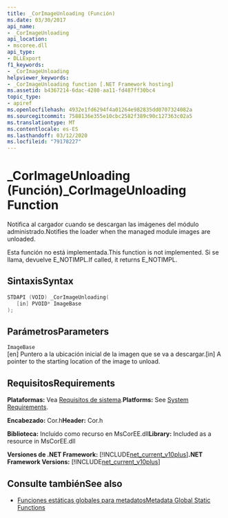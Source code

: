 ```yaml
---
title: _CorImageUnloading (Función)
ms.date: 03/30/2017
api_name:
- _CorImageUnloading
api_location:
- mscoree.dll
api_type:
- DLLExport
f1_keywords:
- _CorImageUnloading
helpviewer_keywords:
- _CorImageUnloading function [.NET Framework hosting]
ms.assetid: b4367214-6dac-4280-aa11-fd487ff30bc4
topic_type:
- apiref
ms.openlocfilehash: 4932e1fd6294f4a01264e982835dd0707324082a
ms.sourcegitcommit: 7588136e355e10cbc2582f389c90c127363c02a5
ms.translationtype: MT
ms.contentlocale: es-ES
ms.lasthandoff: 03/12/2020
ms.locfileid: "79178227"
---
```

# <a name="_corimageunloading-function"></a><span data-ttu-id="61047-102">_CorImageUnloading (Función)</span><span class="sxs-lookup"><span data-stu-id="61047-102">_CorImageUnloading Function</span></span>
<span data-ttu-id="61047-103">Notifica al cargador cuando se descargan las imágenes del módulo administrado.</span><span class="sxs-lookup"><span data-stu-id="61047-103">Notifies the loader when the managed module images are unloaded.</span></span>  
  
 <span data-ttu-id="61047-104">Esta función no está implementada.</span><span class="sxs-lookup"><span data-stu-id="61047-104">This function is not implemented.</span></span> <span data-ttu-id="61047-105">Si se llama, devuelve E_NOTIMPL.</span><span class="sxs-lookup"><span data-stu-id="61047-105">If called, it returns E_NOTIMPL.</span></span>  
  
## <a name="syntax"></a><span data-ttu-id="61047-106">Sintaxis</span><span class="sxs-lookup"><span data-stu-id="61047-106">Syntax</span></span>  
  
```cpp  
STDAPI (VOID) _CorImageUnloading(
   [in] PVOID* ImageBase  
);  
```  
  
## <a name="parameters"></a><span data-ttu-id="61047-107">Parámetros</span><span class="sxs-lookup"><span data-stu-id="61047-107">Parameters</span></span>  
 `ImageBase`  
 <span data-ttu-id="61047-108">[en] Puntero a la ubicación inicial de la imagen que se va a descargar.</span><span class="sxs-lookup"><span data-stu-id="61047-108">[in] A pointer to the starting location of the image to unload.</span></span>  
  
## <a name="requirements"></a><span data-ttu-id="61047-109">Requisitos</span><span class="sxs-lookup"><span data-stu-id="61047-109">Requirements</span></span>  
 <span data-ttu-id="61047-110">**Plataformas:** Vea [Requisitos de sistema](../../../../docs/framework/get-started/system-requirements.md).</span><span class="sxs-lookup"><span data-stu-id="61047-110">**Platforms:** See [System Requirements](../../../../docs/framework/get-started/system-requirements.md).</span></span>  
  
 <span data-ttu-id="61047-111">**Encabezado:** Cor.h</span><span class="sxs-lookup"><span data-stu-id="61047-111">**Header:** Cor.h</span></span>  
  
 <span data-ttu-id="61047-112">**Biblioteca:** Incluido como recurso en MsCorEE.dll</span><span class="sxs-lookup"><span data-stu-id="61047-112">**Library:** Included as a resource in MsCorEE.dll</span></span>  
  
 <span data-ttu-id="61047-113">**Versiones de .NET Framework:** [!INCLUDE[net_current_v10plus](../../../../includes/net-current-v10plus-md.md)]</span><span class="sxs-lookup"><span data-stu-id="61047-113">**.NET Framework Versions:** [!INCLUDE[net_current_v10plus](../../../../includes/net-current-v10plus-md.md)]</span></span>  
  
## <a name="see-also"></a><span data-ttu-id="61047-114">Consulte también</span><span class="sxs-lookup"><span data-stu-id="61047-114">See also</span></span>

- [<span data-ttu-id="61047-115">Funciones estáticas globales para metadatos</span><span class="sxs-lookup"><span data-stu-id="61047-115">Metadata Global Static Functions</span></span>](../../../../docs/framework/unmanaged-api/metadata/metadata-global-static-functions.md)
